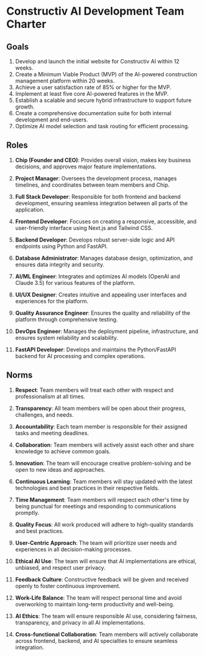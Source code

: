# Constructiv AI Development Team Charter

## Goals

1. Develop and launch the initial website for Constructiv AI within 12 weeks.
2. Create a Minimum Viable Product (MVP) of the AI-powered construction management platform within 20 weeks.
3. Achieve a user satisfaction rate of 85% or higher for the MVP.
4. Implement at least five core AI-powered features in the MVP.
5. Establish a scalable and secure hybrid infrastructure to support future growth.
6. Create a comprehensive documentation suite for both internal development and end-users.
7. Optimize AI model selection and task routing for efficient processing.

## Roles

1. **Chip (Founder and CEO)**: Provides overall vision, makes key business decisions, and approves major feature implementations.

2. **Project Manager**: Oversees the development process, manages timelines, and coordinates between team members and Chip.

3. **Full Stack Developer**: Responsible for both frontend and backend development, ensuring seamless integration between all parts of the application.

4. **Frontend Developer**: Focuses on creating a responsive, accessible, and user-friendly interface using Next.js and Tailwind CSS.

5. **Backend Developer**: Develops robust server-side logic and API endpoints using Python and FastAPI.

6. **Database Administrator**: Manages database design, optimization, and ensures data integrity and security.

7. **AI/ML Engineer**: Integrates and optimizes AI models (OpenAI and Claude 3.5) for various features of the platform.

8. **UI/UX Designer**: Creates intuitive and appealing user interfaces and experiences for the platform.

9. **Quality Assurance Engineer**: Ensures the quality and reliability of the platform through comprehensive testing.

10. **DevOps Engineer**: Manages the deployment pipeline, infrastructure, and ensures system reliability and scalability.

11. **FastAPI Developer**: Develops and maintains the Python/FastAPI backend for AI processing and complex operations.

## Norms

1. **Respect**: Team members will treat each other with respect and professionalism at all times.

2. **Transparency**: All team members will be open about their progress, challenges, and needs.

3. **Accountability**: Each team member is responsible for their assigned tasks and meeting deadlines.

4. **Collaboration**: Team members will actively assist each other and share knowledge to achieve common goals.

5. **Innovation**: The team will encourage creative problem-solving and be open to new ideas and approaches.

6. **Continuous Learning**: Team members will stay updated with the latest technologies and best practices in their respective fields.

7. **Time Management**: Team members will respect each other's time by being punctual for meetings and responding to communications promptly.

8. **Quality Focus**: All work produced will adhere to high-quality standards and best practices.

9. **User-Centric Approach**: The team will prioritize user needs and experiences in all decision-making processes.

10. **Ethical AI Use**: The team will ensure that AI implementations are ethical, unbiased, and respect user privacy.

11. **Feedback Culture**: Constructive feedback will be given and received openly to foster continuous improvement.

12. **Work-Life Balance**: The team will respect personal time and avoid overworking to maintain long-term productivity and well-being.

13. **AI Ethics**: The team will ensure responsible AI use, considering fairness, transparency, and privacy in all AI implementations.

14. **Cross-functional Collaboration**: Team members will actively collaborate across frontend, backend, and AI specialties to ensure seamless integration.
